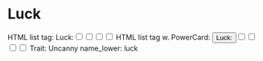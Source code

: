 # Luck

HTML list tag: <tr><td>Luck:</td><td><input type="checkbox" name="attr_luck" value="1"><span class="checkmark"></span></td><td><input type="checkbox" name="attr_luck" value="2"><span class="checkmark"></span></td><td><input type="checkbox" name="attr_luck" value="3"><span class="checkmark"></span></td><td><input type="checkbox" name="attr_luck" value="4"><span class="checkmark"></span></td></tr>
HTML list tag w. PowerCard: <tr><td><button class="txt-btn" type="roll" value="!power {{
--name|@{name} - Luck
--Result Set| [[ [$skill|XPND] @{BAMF|challenge}d@{luck}>4]]
--Hits|[^skill.ss]
--1s|[^skill.ones]
--format|skillcheck
}}">Luck:</button></td><td><input type="checkbox" name="attr_luck" value="6"><span class="checkmark"></span></td><td><input type="checkbox" name="attr_luck" value="8"><span class="checkmark"></span></td><td><input type="checkbox" name="attr_luck" value="10"><span class="checkmark"></span></td><td><input type="checkbox" name="attr_luck" value="12"><span class="checkmark"></span></td></tr>
Trait: Uncanny
name_lower: luck